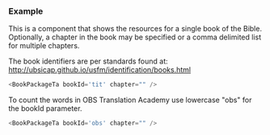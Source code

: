 
### Example

This is a component that shows the resources for a single book of the Bible. Optionally, a chapter in the book may be specified or a comma delimited list for multiple chapters.

The book identifiers are per standards found at:
http://ubsicap.github.io/usfm/identification/books.html

```js
<BookPackageTa bookId='tit' chapter="" />
```

To count the words in OBS Translation Academy use lowercase "obs" for the bookId parameter.

```js
<BookPackageTa bookId='obs' chapter="" />
```

